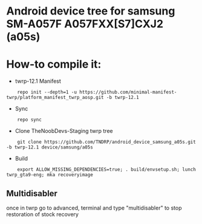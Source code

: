 # Android device tree for samsung SM-A057F A057FXX[S7]CXJ2 (a05s)


# How-to compile it:

 - twrp-12.1 Manifest
```
    repo init --depth=1 -u https://github.com/minimal-manifest-twrp/platform_manifest_twrp_aosp.git -b twrp-12.1
```
 - Sync
```
    repo sync
```
 - Clone TheNoobDevs-Staging twrp tree
```
    git clone https://github.com/TNDRP/android_device_samsung_a05s.git -b twrp-12.1 device/samsung/a05s
```
 - Build
```
    export ALLOW_MISSING_DEPENDENCIES=true; . build/envsetup.sh; lunch twrp_gta9-eng; mka recoveryimage
```
## Multidisabler
once in twrp go to advanced, terminal and type "multidisabler" to stop restoration of stock recovery
